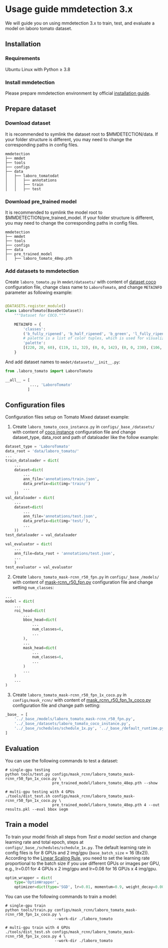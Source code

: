 
# Usage guide mmdetection 3.x

We will guide you on using mmdetection 3.x to train, test, and evaluate a model on laboro tomato dataset.

## Installation

### Requirements

Ubuntu Linux with Python ≥ 3.8

### Install mmdetection

Please prepare mmdetection environment by official [installation guide](https://mmdetection.readthedocs.io/en/dev-3.x/get_started.html).

## Prepare dataset

### Download dataset

It is recommended to symlink the dataset root to $MMDETECTION/data. If your folder structure is different, you may need to change the corresponding paths in config files.

``` text
mmdetection
├── mmdet
├── tools
├── configs
├── data
│   ├── laboro_tomatodat
│   │   ├── annotations
│   │   ├── train
│   │   ├── test
```

### Download pre_trained model

It is recommended to symlink the model root to $MMDETECTION/pre_trained_model. If your folder structure is different, you may need to change the corresponding paths in config files.

``` text
mmdetection
├── mmdet
├── tools
├── configs
├── data
├── pre_trained_model
│   ├── laboro_tomato_48ep.pth 

```

### Add datasets to mmdetection

Create `laboro_tomato.py` in `mmdet/datasets/` with content of [dataset coco](https://github.com/open-mmlab/mmdetection/blob/main/mmdet/datasets/coco.py) configuration file, change class name to `LaboroTomato`, and change `METAINFO` parameter as following example:

``` python

@DATASETS.register_module()
class LaboroTomato(BaseDetDataset):
    """Dataset for COCO."""

    METAINFO = {
        'classes':
        ('b_fully_ripened', 'b_half_ripened', 'b_green', 'l_fully_ripened', 'l_half_ripened', 'l_green'),
        # palette is a list of color tuples, which is used for visualization.
        'palette':
        [(220, 20, 60), (119, 11, 32), (0, 0, 142), (0, 0, 230), (106, 0, 228), (0, 60, 100)]
    }
```

And add dataset names to `mmdet/datasets/__init__.py`:

``` python
from .laboro_tomato import LaboroTomato

__all__ = [    
           ..., 'LaboroTomato'
          ]

```

## Configuration files

Configuration files setup on Tomato Mixed dataset example:  

1. Create `laboro_tomato_coco_instance.py` in `configs/_base_/datasets/` with content of [coco instance](https://github.com/open-mmlab/mmdetection/blob/3.x/configs/_base_/datasets/coco_instance.py) configuration file and change dataset_type, data_root and path of dataloader like the follow example:

``` python
dataset_type = 'LaboroTomato'
data_root = 'data/laboro_tomato/'
...
train_dataloader = dict(
    ...
    dataset=dict(
        ...
        ann_file='annotations/train.json',
        data_prefix=dict(img='train/')
        ...
    ))
val_dataloader = dict(
    ...
    dataset=dict(
        ...
        ann_file='annotations/test.json',
        data_prefix=dict(img='test/'),
        ...
    ))
test_dataloader = val_dataloader

val_evaluator = dict(
    ...
    ann_file=data_root + 'annotations/test.json',
    ...
    )
test_evaluator = val_evaluator
```

2. Create `laboro_tomato_mask-rcnn_r50_fpn.py` in `configs/_base_/models/` with content of [mask-rcnn_r50_fpn.py](https://github.com/open-mmlab/mmdetection/blob/master/configs/_base_/models/faster_rcnn_r50_fpn.py) configuration file and change setting `num_classes`:

``` python
...
model = dict(
    ...
    roi_head=dict(
        ...
        bbox_head=dict(
            ...
            num_classes=6,
            ...
        ),
        ...
        mask_head=dict(
            ...
            num_classes=6,
            ...
        )
        ...
    )
    ...
)
```

3. Create `laboro_tomato_mask-rcnn_r50_fpn_1x_coco.py` in `configs/mask_rcnn/` with content of [mask_rcnn_r50_fpn_1x_coco.py](https://github.com/open-mmlab/mmdetection/blob/master/configs/mask_rcnn/mask_rcnn_r50_fpn_1x_coco.py) configuration file and change path setting:

``` python
_base_ = [
    '../_base_/models/laboro_tomato_mask-rcnn_r50_fpn.py',
    '../_base_/datasets/laboro_tomato_coco_instance.py',
    '../_base_/schedules/schedule_1x.py', '../_base_/default_runtime.py'
]

```

## Evaluation

You can use the following commands to test a dataset:

``` shell
# single-gpu testing
python tools/test.py configs/mask_rcnn/laboro_tomato_mask-rcnn_r50_fpn_1x_coco.py \
                     pre_trained_model/laboro_tomato_48ep.pth --show

# multi-gpu testing with 4 GPUs
./tools/dist_test.sh configs/mask_rcnn/laboro_tomato_mask-rcnn_r50_fpn_1x_coco.py \
                     pre_trained_model/laboro_tomato_48ep.pth 4 --out results.pkl --eval bbox segm                     
```

## Train a model

To train your model finish all steps from _Test a model_ section and change learning rate and total epoch, steps at `configs/_base_/schedules/schedule_1x.py`. The default learning rate in config files is for 8 GPUs and 2 img/gpu (`base_batch_size` = 16 (8x2)). According to the [Linear Scaling Rule](https://arxiv.org/abs/1706.02677), you need to set the learning rate proportional to the batch size if you use different GPUs or images per GPU, e.g., lr=0.01 for 4 GPUs x 2 img/gpu and lr=0.08 for 16 GPUs x 4 img/gpu.

``` python
optim_wrapper = dict(
    type='OptimWrapper',
    optimizer=dict(type='SGD', lr=0.01, momentum=0.9, weight_decay=0.0001))
```

You can use the following commands to train a model:

``` shell
# single-gpu train
python tools/train.py configs/mask_rcnn/laboro_tomato_mask-rcnn_r50_fpn_1x_coco.py \
                      --work-dir ./laboro_tomato

# multi-gpu train with 4 GPUs
./tools/dist_test.sh configs/mask_rcnn/laboro_tomato_mask-rcnn_r50_fpn_1x_coco.py 4 \
                      --work-dir ./laboro_tomato                    
```
